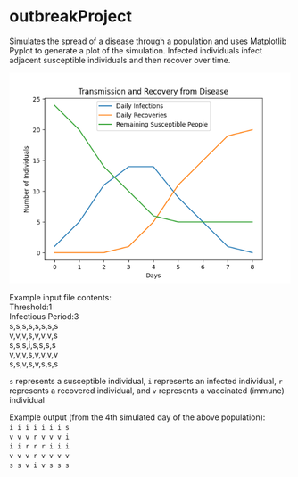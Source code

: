 # outbreakProject  
Simulates the spread of a disease through a population and uses Matplotlib Pyplot to generate a plot of the simulation.  Infected individuals infect adjacent susceptible individuals and then recover over time.    

![plot of outbreak spread and recovery](outbreakPlot.png)

Example input file contents:  
Threshold:1  
Infectious Period:3  
s,s,s,s,s,s,s,s  
v,v,v,s,v,v,v,s  
s,s,s,i,s,s,s,s  
v,v,v,s,v,v,v,v  
s,s,v,s,v,s,s,s  

`s` represents a susceptible individual, `i` represents an infected individual, `r` represents a recovered individual, and `v` represents a vaccinated (immune) individual

Example output (from the 4th simulated day of the above population):  
`i i i i i i i s`  
`v v v r v v v i`  
`i i r r r i i i`  
`v v v r v v v v`  
`s s v i v s s s` 
